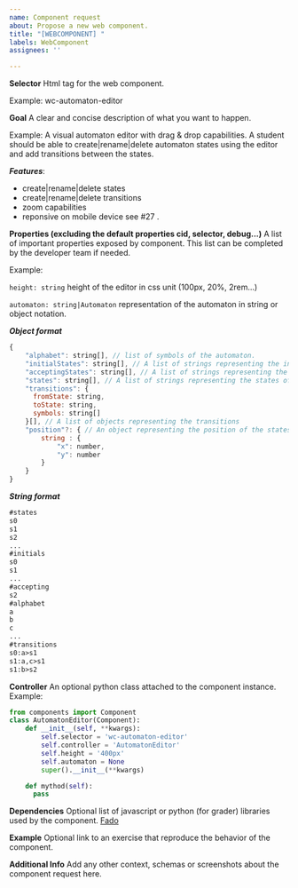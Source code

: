 ```yaml
---
name: Component request
about: Propose a new web component.
title: "[WEBCOMPONENT] "
labels: WebComponent
assignees: ''

---
```

**Selector**
Html tag for the web component.

Example:
wc-automaton-editor

**Goal**
A clear and concise description of what you want to happen.

Example:
  A visual automaton editor with drag & drop capabilities. A student should be able to create|rename|delete automaton states using the editor and add transitions between the states.

***Features***:
- create|rename|delete states
- create|rename|delete transitions
- zoom capabilities
- reponsive on mobile device see #27 .

**Properties (excluding the default properties cid, selector, debug...)**
A list of important properties exposed by component. This list can be completed by the developer team
if needed.

Example:

`height: string`
height of the editor in css unit (100px, 20%, 2rem...)

`automaton: string|Automaton`
representation of the automaton in string or object notation.

***Object format***
```javascript
{
    "alphabet": string[], // list of symbols of the automaton.
    "initialStates": string[], // A list of strings representing the initial states of the automaton.
    "acceptingStates": string[], // A list of strings representing the final states of the automaton.
    "states": string[], // A list of strings representing the states of the automaton.
    "transitions": {
      fromState: string,
      toState: string,
      symbols: string[]
    }[], // A list of objects representing the transitions
    "position"?: { // An object representing the position of the states inside the editor (defined by the editor if not specified).
        string : {
            "x": number,
            "y": number
        }
    }
}
```
***String format***

```txt
#states
s0
s1
s2
...
#initials
s0
s1
...
#accepting
s2
#alphabet
a
b
c
...
#transitions
s0:a>s1
s1:a,c>s1
s1:b>s2
```

**Controller**
An optional python class attached to the component instance.
Example:

```python
from components import Component
class AutomatonEditor(Component):
    def __init__(self, **kwargs):
        self.selector = 'wc-automaton-editor'
        self.controller = 'AutomatonEditor'
        self.height = '400px'
        self.automaton = None
        super().__init__(**kwargs)

    def mythod(self):
      pass
```

**Dependencies**
Optional list of javascript or python (for grader) libraries used by the component.
[Fado](https://pypi.org/project/FAdo/)

**Example**
Optional link to an exercise that reproduce the behavior of the component.

**Additional Info**
Add any other context, schemas or screenshots about the component request here.
